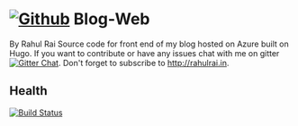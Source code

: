 # [![Github](https://github.frapsoft.com/social/github.png)](https://github.com/moonytheloony/) Blog-Web 
By Rahul Rai
Source code for front end of my blog hosted on Azure built on Hugo. If you want to contribute or have any issues chat with me on gitter [![Gitter Chat](https://badges.gitter.im/frapsoft/frapsoft.svg)](https://gitter.im/frapsoft/frapsoft/). Don't forget to subscribe to http://rahulrai.in.
## Health
[![Build Status](https://travis-ci.org/moonytheloony/Blog-Web.svg?branch=master)](https://travis-ci.org/moonytheloony/Blog-Web)
